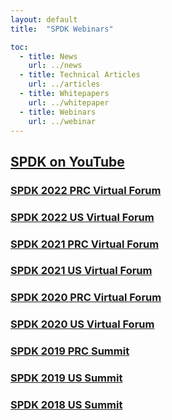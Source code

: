 ```yaml
---
layout: default
title:  "SPDK Webinars"

toc:
  - title: News
    url: ../news
  - title: Technical Articles
    url: ../articles
  - title: Whitepapers
    url: ../whitepaper
  - title: Webinars
    url: ../webinar
---
```


## [SPDK on YouTube](https://www.youtube.com/channel/UCBJymdv0AXCcnbLtEw7jvBQ)
### [SPDK 2022 PRC Virtual Forum](https://www.youtube.com/playlist?list=PL4eJZ5XvN_LSqiqm10K4lD33KtOWl01Yg)
### [SPDK 2022 US Virtual Forum](https://www.youtube.com/playlist?list=PL4eJZ5XvN_LQUpbB3IPUI1OyfC235StZI)
### [SPDK 2021 PRC Virtual Forum](https://www.youtube.com/playlist?list=PL4eJZ5XvN_LT29d-QniJ-j9gMwRiu4qrN)
### [SPDK 2021 US Virtual Forum](https://www.youtube.com/playlist?list=PL4eJZ5XvN_LQ91sA7PBXiUEYtbTMEFUy1)
### [SPDK 2020 PRC Virtual Forum](https://www.youtube.com/playlist?list=PL4eJZ5XvN_LRmiRqpJh65K7RAWmMNDVaM)
### [SPDK 2020 US Virtual Forum](https://www.youtube.com/playlist?list=PL4eJZ5XvN_LT-IMkY3_QlniEZa8TLSCDn)
### [SPDK 2019 PRC Summit](https://www.youtube.com/playlist?list=PL4eJZ5XvN_LTaBioWdEtliuRkxPK-9qO0)
### [SPDK 2019 US Summit](https://www.youtube.com/playlist?list=PL4eJZ5XvN_LTDcMXE3VBSZSH06DhEyRby)
### [SPDK 2018 US Summit](https://www.youtube.com/playlist?list=PL4eJZ5XvN_LQT_mqOtF4bXJq8hIUhFylT)
